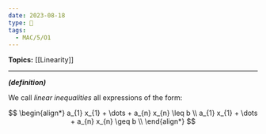 ```yaml
---
date: 2023-08-18
type: 🧠
tags:
  - MAC/5/O1
---
```


**Topics:** [[Linearity]]

---

_**(definition)**_

We call _linear inequalities_ all expressions of the form:

$$
\begin{align*}
a_{1} x_{1} + \dots + a_{n} x_{n} \leq b \\
a_{1} x_{1} + \dots + a_{n} x_{n} \geq b \\
\end{align*}
$$

